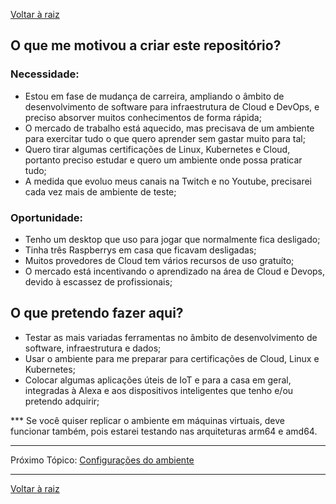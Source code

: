 [Voltar à raiz](../README.md)

## O que me motivou a criar este repositório?

### Necessidade:

- Estou em fase de mudança de carreira, ampliando o âmbito de desenvolvimento de software para infraestrutura de Cloud e DevOps, e preciso absorver muitos conhecimentos de forma rápida;
- O mercado de trabalho está aquecido, mas precisava de um ambiente para exercitar tudo o que quero aprender sem gastar muito para tal;
- Quero tirar algumas certificações de Linux, Kubernetes e Cloud, portanto preciso estudar e quero um ambiente onde possa praticar tudo;
- A medida que evoluo meus canais na Twitch e no Youtube, precisarei cada vez mais de ambiente de teste;

### Oportunidade:

- Tenho um desktop que uso para jogar que normalmente fica desligado;
- Tinha três Raspberrys em casa que ficavam desligadas;
- Muitos provedores de Cloud tem vários recursos de uso gratuíto;
- O mercado está incentivando o aprendizado na área de Cloud e Devops, devido à escassez de profissionais;

## O que pretendo fazer aqui?

- Testar as mais variadas ferramentas no âmbito de desenvolvimento de software, infraestrutura e dados;
- Usar o ambiente para me preparar para certificações de Cloud, Linux e Kubernetes;
- Colocar algumas aplicações úteis de IoT e para a casa em geral, integradas à Alexa e aos dispositivos inteligentes que tenho e/ou pretendo adquirir;

*** Se você quiser replicar o ambiente em máquinas virtuais, deve funcionar também, pois estarei testando nas arquiteturas arm64 e amd64.

---

Próximo Tópico: [Configurações do ambiente](config.md)

---
[Voltar à raiz](../README.md)